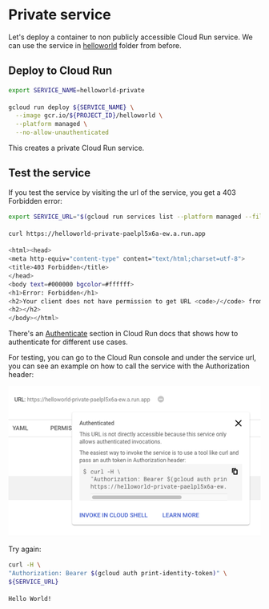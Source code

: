 # Private service

Let's deploy a container to non publicly accessible Cloud Run service. We can use the service in [helloworld](../helloworld) folder from before.

## Deploy to Cloud Run

```bash
export SERVICE_NAME=helloworld-private

gcloud run deploy ${SERVICE_NAME} \
  --image gcr.io/${PROJECT_ID}/helloworld \
  --platform managed \
  --no-allow-unauthenticated
```
This creates a private Cloud Run service.

## Test the service

If you test the service by visiting the url of the service, you get a 403 Forbidden error:

```bash
export SERVICE_URL="$(gcloud run services list --platform managed --filter=${SERVICE_NAME} --format='value(URL)')"

curl https://helloworld-private-paelpl5x6a-ew.a.run.app

<html><head>
<meta http-equiv="content-type" content="text/html;charset=utf-8">
<title>403 Forbidden</title>
</head>
<body text=#000000 bgcolor=#ffffff>
<h1>Error: Forbidden</h1>
<h2>Your client does not have permission to get URL <code>/</code> from this server.</h2>
<h2></h2>
</body></html>
```

There's an [Authenticate](https://cloud.google.com/run/docs/authenticating/overview) section in Cloud Run docs that shows how to authenticate for different use cases. 

For testing, you can go to the Cloud Run console and under the service url, you can see an example on how to call the service with the Authorization header:

![Cloud Run Console](./images/cloud-run-console-private.png)

Try again:

```bash
curl -H \
"Authorization: Bearer $(gcloud auth print-identity-token)" \
${SERVICE_URL}

Hello World!
```
